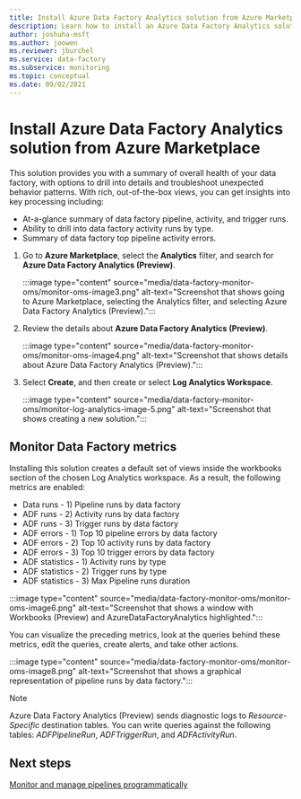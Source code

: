 ```yaml
---
title: Install Azure Data Factory Analytics solution from Azure Marketplace 
description: Learn how to install an Azure Data Factory Analytics solution from Azure Marketplace.
author: joshuha-msft
ms.author: joowen
ms.reviewer: jburchel
ms.service: data-factory
ms.subservice: monitoring
ms.topic: conceptual
ms.date: 09/02/2021
---
```


# Install Azure Data Factory Analytics solution from Azure Marketplace

This solution provides you with a summary of overall health of your data factory, with options to drill into details and troubleshoot unexpected behavior patterns. With rich, out-of-the-box views, you can get insights into key processing including:

* At-a-glance summary of data factory pipeline, activity, and trigger runs.
* Ability to drill into data factory activity runs by type.
* Summary of data factory top pipeline activity errors.

1. Go to **Azure Marketplace**, select the **Analytics** filter, and search for **Azure Data Factory Analytics (Preview)**.

   :::image type="content" source="media/data-factory-monitor-oms/monitor-oms-image3.png" alt-text="Screenshot that shows going to Azure Marketplace, selecting the Analytics filter, and selecting Azure Data Factory Analytics (Preview).":::

1. Review the details about **Azure Data Factory Analytics (Preview)**.

   :::image type="content" source="media/data-factory-monitor-oms/monitor-oms-image4.png" alt-text="Screenshot that shows details about Azure Data Factory Analytics (Preview).":::

1. Select **Create**, and then create or select **Log Analytics Workspace**.

   :::image type="content" source="media/data-factory-monitor-oms/monitor-log-analytics-image-5.png" alt-text="Screenshot that shows creating a new solution.":::

## Monitor Data Factory metrics

Installing this solution creates a default set of views inside the workbooks section of the chosen Log Analytics workspace. As a result, the following metrics are enabled:

* Data runs - 1) Pipeline runs by data factory
* ADF runs - 2) Activity runs by data factory
* ADF runs - 3) Trigger runs by data factory
* ADF errors - 1) Top 10 pipeline errors by data factory
* ADF errors - 2) Top 10 activity runs by data factory
* ADF errors - 3) Top 10 trigger errors by data factory
* ADF statistics - 1) Activity runs by type
* ADF statistics - 2) Trigger runs by type
* ADF statistics - 3) Max Pipeline runs duration

:::image type="content" source="media/data-factory-monitor-oms/monitor-oms-image6.png" alt-text="Screenshot that shows a window with Workbooks (Preview) and AzureDataFactoryAnalytics highlighted.":::

You can visualize the preceding metrics, look at the queries behind these metrics, edit the queries, create alerts, and take other actions.

:::image type="content" source="media/data-factory-monitor-oms/monitor-oms-image8.png" alt-text="Screenshot that shows a graphical representation of pipeline runs by data factory.":::

> [!NOTE]
> Azure Data Factory Analytics (Preview) sends diagnostic logs to _Resource-Specific_ destination tables. You can write queries against the following tables: _ADFPipelineRun_, _ADFTriggerRun_, and _ADFActivityRun_.

## Next steps

[Monitor and manage pipelines programmatically](monitor-programmatically.md)

